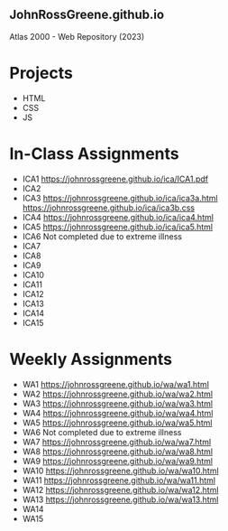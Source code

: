 ## JohnRossGreene.github.io
Atlas 2000 - Web Repository (2023)

# Projects
* HTML
* CSS
* JS

# In-Class Assignments
* ICA1
https://johnrossgreene.github.io/ica/ICA1.pdf
* ICA2
* ICA3
https://johnrossgreene.github.io/ica/ica3a.html
https://johnrossgreene.github.io/ica/ica3b.css
* ICA4
https://johnrossgreene.github.io/ica/ica4.html
* ICA5
https://johnrossgreene.github.io/ica/ica5.html
* ICA6
Not completed due to extreme illness
* ICA7
* ICA8
* ICA9
* ICA10
* ICA11
* ICA12
* ICA13
* ICA14
* ICA15
# Weekly Assignments
* WA1
https://johnrossgreene.github.io/wa/wa1.html
* WA2
https://johnrossgreene.github.io/wa/wa2.html
* WA3
https://johnrossgreene.github.io/wa/wa3.html
* WA4
https://johnrossgreene.github.io/wa/wa4.html
* WA5
https://johnrossgreene.github.io/wa/wa5.html
* WA6
Not completed due to extreme illness
* WA7
https://johnrossgreene.github.io/wa/wa7.html
* WA8
https://johnrossgreene.github.io/wa/wa8.html
* WA9
https://johnrossgreene.github.io/wa/wa9.html
* WA10
https://johnrossgreene.github.io/wa/wa10.html
* WA11
https://johnrossgreene.github.io/wa/wa11.html
* WA12
https://johnrossgreene.github.io/wa/wa12.html
* WA13
https://johnrossgreene.github.io/wa/wa13.html
* WA14
* WA15
